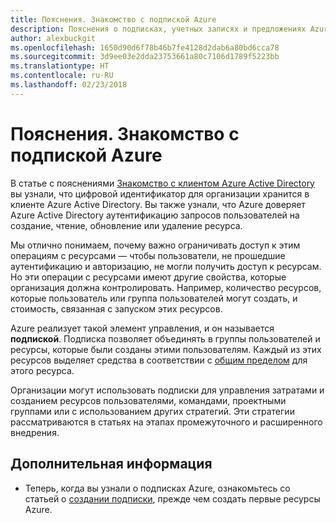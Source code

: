 ```yaml
---
title: Пояснения. Знакомство с подпиской Azure
description: Пояснения о подписках, учетных записях и предложениях Azure
author: alexbuckgit
ms.openlocfilehash: 1650d90d6f78b46b7fe4128d2dab6a80bd6cca78
ms.sourcegitcommit: 3d9ee03e2dda23753661a80c7106d1789f5223bb
ms.translationtype: HT
ms.contentlocale: ru-RU
ms.lasthandoff: 02/23/2018
---
```

# <a name="explainer-what-is-an-azure-subscription"></a>Пояснения. Знакомство с подпиской Azure

В статье с пояснениями [Знакомство с клиентом Azure Active Directory](tenant-explainer.md) вы узнали, что цифровой идентификатор для организации хранится в клиенте Azure Active Directory. Вы также узнали, что Azure доверяет Azure Active Directory аутентификацию запросов пользователей на создание, чтение, обновление или удаление ресурса. 

Мы отлично понимаем, почему важно ограничивать доступ к этим операциям с ресурсами — чтобы пользователи, не прошедшие аутентификацию и авторизацию, не могли получить доступ к ресурсам. Но эти операции с ресурсами имеют другие свойства, которые организация должна контролировать. Например, количество ресурсов, которые пользователь или группа пользователей могут создать, и стоимость, связанная с запуском этих ресурсов. 

Azure реализует такой элемент управления, и он называется **подпиской**. Подписка позволяет объединять в группы пользователей и ресурсы, которые были созданы этими пользователям. Каждый из этих ресурсов выделяет средства в соответствии с [общим пределом][subscription-service-limits] для этого ресурса.

Организации могут использовать подписки для управления затратами и созданием ресурсов пользователями, командами, проектными группами или с использованием других стратегий. Эти стратегии рассматриваются в статьях на этапах промежуточного и расширенного внедрения. 

## <a name="next-steps"></a>Дополнительная информация

* Теперь, когда вы узнали о подписках Azure, ознакомьтесь со статьей о [создании подписки](subscription.md), прежде чем создать первые ресурсы Azure.

<!-- Links -->
[azure-get-started]: https://azure.microsoft.com/get-started/
[azure-offers]: https://azure.microsoft.com/support/legal/offer-details/
[azure-free-trial]: https://azure.microsoft.com/offers/ms-azr-0044p/
[azure-change-subscription-offer]: /azure/billing/billing-how-to-switch-azure-offer
[microsoft-account]: https://account.microsoft.com/account
[subscription-service-limits]: /azure/azure-subscription-service-limits
[docs-organizational-account]: https://docs.microsoft.com/azure/active-directory/sign-up-organization
